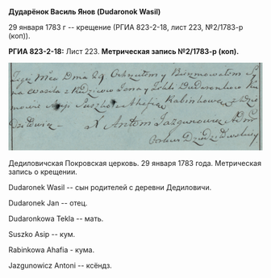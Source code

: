 **Дударёнок Василь Янов (Dudaronok Wasil)**

29 января 1783 г -- крещение (РГИА 823-2-18, лист 223, №2/1783-р (коп)).

**РГИА 823-2-18:** Лист 223. **Метрическая запись №2/1783-р (коп).**

![](./media/2631b6c50938035dbab2dbdf5c4e3496d58521b7.png)

Дедиловичская Покровская церковь. 29 января 1783 года. Метрическая
запись о крещении.

Dudaronek Wasil -- сын родителей с деревни Дедиловичи.

Dudaronek Jan -- отец.

Dudaronkowa Tekla -- мать.

Suszko Asip -- кум.

Rabinkowa Ahafia - кума.

Jazgunowicz Antoni -- ксёндз.
